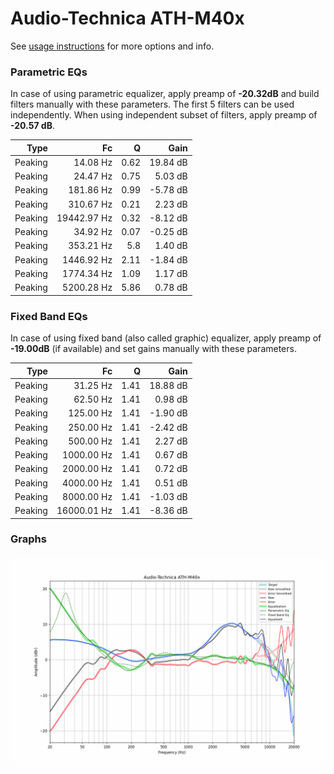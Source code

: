 # Audio-Technica ATH-M40x
See [usage instructions](https://github.com/jaakkopasanen/AutoEq#usage) for more options and info.

### Parametric EQs
In case of using parametric equalizer, apply preamp of **-20.32dB** and build filters manually
with these parameters. The first 5 filters can be used independently.
When using independent subset of filters, apply preamp of **-20.57 dB**.

| Type    | Fc          |    Q | Gain     |
|--------:|------------:|-----:|---------:|
| Peaking | 14.08 Hz    | 0.62 | 19.84 dB |
| Peaking | 24.47 Hz    | 0.75 | 5.03 dB  |
| Peaking | 181.86 Hz   | 0.99 | -5.78 dB |
| Peaking | 310.67 Hz   | 0.21 | 2.23 dB  |
| Peaking | 19442.97 Hz | 0.32 | -8.12 dB |
| Peaking | 34.92 Hz    | 0.07 | -0.25 dB |
| Peaking | 353.21 Hz   | 5.8  | 1.40 dB  |
| Peaking | 1446.92 Hz  | 2.11 | -1.84 dB |
| Peaking | 1774.34 Hz  | 1.09 | 1.17 dB  |
| Peaking | 5200.28 Hz  | 5.86 | 0.78 dB  |

### Fixed Band EQs
In case of using fixed band (also called graphic) equalizer, apply preamp of **-19.00dB**
(if available) and set gains manually with these parameters.

| Type    | Fc          |    Q | Gain     |
|--------:|------------:|-----:|---------:|
| Peaking | 31.25 Hz    | 1.41 | 18.88 dB |
| Peaking | 62.50 Hz    | 1.41 | 0.98 dB  |
| Peaking | 125.00 Hz   | 1.41 | -1.90 dB |
| Peaking | 250.00 Hz   | 1.41 | -2.42 dB |
| Peaking | 500.00 Hz   | 1.41 | 2.27 dB  |
| Peaking | 1000.00 Hz  | 1.41 | 0.67 dB  |
| Peaking | 2000.00 Hz  | 1.41 | 0.72 dB  |
| Peaking | 4000.00 Hz  | 1.41 | 0.51 dB  |
| Peaking | 8000.00 Hz  | 1.41 | -1.03 dB |
| Peaking | 16000.01 Hz | 1.41 | -8.36 dB |

### Graphs
![](./Audio-Technica%20ATH-M40x.png)